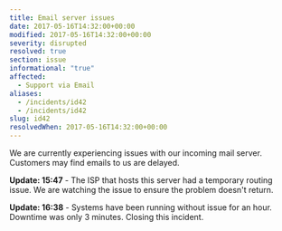 ```yaml
---
title: Email server issues
date: 2017-05-16T14:32:00+00:00
modified: 2017-05-16T14:32:00+00:00
severity: disrupted
resolved: true
section: issue
informational: "true"
affected:
  - Support via Email
aliases:
  - /incidents/id42
  - /incidents/id42
slug: id42
resolvedWhen: 2017-05-16T14:32:00+00:00
---
```


We are currently experiencing issues with our incoming mail server.  Customers may find emails to us are delayed.

**Update: 15:47** -  The ISP that hosts this server had a temporary routing issue.  We are watching the issue to ensure the problem doesn't return.

**Update: 16:38** -  Systems have been running without issue for an hour.  Downtime was only 3 minutes.  Closing this incident.

